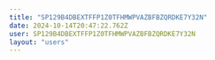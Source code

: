 ```yaml
---
title: "SP129B4DBEXTFFP1Z0TFHMWPVAZBFBZQRDKE7Y32N"
date: 2024-10-14T20:47:22.762Z
user: SP129B4DBEXTFFP1Z0TFHMWPVAZBFBZQRDKE7Y32N
layout: "users"
---
```

    